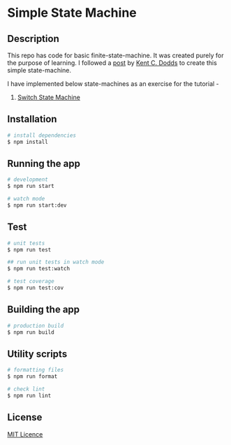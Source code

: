 # Simple State Machine

## Description

This repo has code for basic finite-state-machine. It was created purely for the purpose of learning. I followed a [post](https://kentcdodds.com/blog/implementing-a-simple-state-machine-library-in-javascript) by [Kent C. Dodds](https://kentcdodds.com/about/) to create this simple state-machine.

I have implemented below state-machines as an exercise for the tutorial -

1. [Switch State Machine](./src/example-state-machines/switch-state-machine/switch-state-machine.md)

## Installation

```bash
# install dependencies
$ npm install
```

## Running the app

```bash
# development
$ npm run start

# watch mode
$ npm run start:dev
```

## Test

```bash
# unit tests
$ npm run test

## run unit tests in watch mode
$ npm run test:watch

# test coverage
$ npm run test:cov
```

## Building the app

```bash
# production build
$ npm run build
```

## Utility scripts

```bash
# formatting files
$ npm run format

# check lint
$ npm run lint
```

## License

[MIT Licence](./LICENSE)
